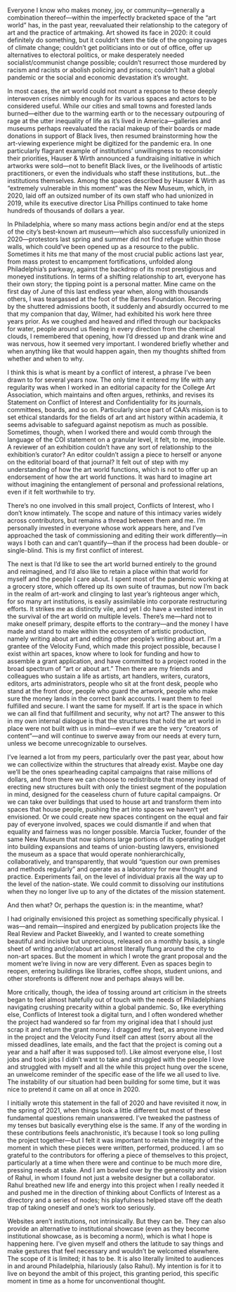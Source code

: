 Everyone I know who makes money, joy, or community—generally a combination thereof—within the imperfectly bracketed space of the “art world” has, in the past year, reevaluated their relationship to the category of art and the practice of artmaking. Art showed its face in 2020: it could definitely do something, but it couldn’t stem the tide of the ongoing ravages of climate change; couldn’t get politicians into or out of office, offer up alternatives to electoral politics, or make desperately needed socialist/communist change possible; couldn’t resurrect those murdered by racism and racists or abolish policing and prisons; couldn’t halt a global pandemic or the social and economic devastation it’s wrought.

In most cases, the art world could not mount a response to these deeply interwoven crises nimbly enough for its various spaces and actors to be considered useful. While our cities and small towns and forested lands burned—either due to the warming earth or to the necessary outpouring of rage at the utter inequality of life as it’s lived in America—galleries and museums perhaps reevaluated the racial makeup of their boards or made donations in support of Black lives, then resumed brainstorming how the art-viewing experience might be digitized for the pandemic era. In one particularly flagrant example of institutions’ unwillingness to reconsider their priorities, Hauser & Wirth announced a fundraising initiative in which artworks were sold—not to benefit Black lives, or the livelihoods of artistic practitioners, or even the individuals who staff these institutions, but…the institutions themselves. Among the spaces described by Hauser & Wirth as “extremely vulnerable in this moment” was the New Museum, which, in 2020, laid off an outsized number of its own staff who had unionized in 2019, while its executive director Lisa Phillips continued to take home hundreds of thousands of dollars a year.

In Philadelphia, where so many mass actions begin and/or end at the steps of the city’s best-known art museum—which also successfully unionized in 2020—protestors last spring and summer did not find refuge within those walls, which could’ve been opened up as a resource to the public. Sometimes it hits me that many of the most crucial public actions last year, from mass protest to encampment fortifications, unfolded along Philadelphia’s parkway, against the backdrop of its most prestigious and moneyed institutions. In terms of a shifting relationship to art, everyone has their own story; the tipping point is a personal matter. Mine came on the first day of June of this last endless year when, along with thousands others, I was teargassed at the foot of the Barnes Foundation. Recovering by the shuttered admissions booth, it suddenly and absurdly occurred to me that my companion that day, Wilmer, had exhibited his work here three years prior. As we coughed and heaved and rifled through our backpacks for water, people around us fleeing in every direction from the chemical clouds, I remembered that opening, how I’d dressed up and drank wine and was nervous, how it seemed very important. I wondered briefly whether and when anything like that would happen again, then my thoughts shifted from whether and when to why.

I think this is what is meant by a conflict of interest, a phrase I’ve been drawn to for several years now. The only time it entered my life with any regularity was when I worked in an editorial capacity for the College Art Association, which maintains and often argues, rethinks, and revises its Statement on Conflict of Interest and Confidentiality for its journals, committees, boards, and so on. Particularly since part of CAA’s mission is to set ethical standards for the fields of art and art history within academia, it seems advisable to safeguard against nepotism as much as possible. Sometimes, though, when I worked there and would comb through the language of the COI statement on a granular level, it felt, to me, impossible. A reviewer of an exhibition couldn’t have any sort of relationship to the exhibition’s curator? An editor couldn’t assign a piece to herself or anyone on the editorial board of that journal? It felt out of step with my understanding of how the art world functions, which is not to offer up an endorsement of how the art world functions. It was hard to imagine art without imagining the entanglement of personal and professional relations, even if it felt worthwhile to try.

There’s no one involved in this small project, Conflicts of Interest, who I don’t know intimately. The scope and nature of this intimacy varies widely across contributors, but remains a thread between them and me. I’m personally invested in everyone whose work appears here, and I’ve approached the task of commissioning and editing their work differently—in ways I both can and can’t quantify—than if the process had been double- or single-blind. This is my first conflict of interest.

The next is that I’d like to see the art world burned entirely to the ground and reimagined, and I’d also like to retain a place within that world for myself and the people I care about. I spent most of the pandemic working at a grocery store, which offered up its own suite of traumas, but now I’m back in the realm of art-work and clinging to last year’s righteous anger which, for so many art institutions, is easily assimilable into corporate restructuring efforts. It strikes me as distinctly vile, and yet I do have a vested interest in the survival of the art world on multiple levels. There’s me—hard not to make oneself primary, despite efforts to the contrary—and the money I have made and stand to make within the ecosystem of artistic production, namely writing about art and editing other people’s writing about art. I’m a grantee of the Velocity Fund, which made this project possible, because I exist within art spaces, know where to look for funding and how to assemble a grant application, and have committed to a project rooted in the broad spectrum of “art or about art.” Then there are my friends and colleagues who sustain a life as artists, art handlers, writers, curators, editors, arts administrators, people who sit at the front desk, people who stand at the front door, people who guard the artwork, people who make sure the money lands in the correct bank accounts. I want them to feel fulfilled and secure. I want the same for myself. If art is the space in which we can all find that fulfillment and security, why not art? The answer to this in my own internal dialogue is that the structures that hold the art world in place were not built with us in mind—even if we are the very “creators of content”—and will continue to swerve away from our needs at every turn, unless we become unrecognizable to ourselves.

I’ve learned a lot from my peers, particularly over the past year, about how we can collectivize within the structures that already exist. Maybe one day we’ll be the ones spearheading capital campaigns that raise millions of dollars, and from there we can choose to redistribute that money instead of erecting new structures built with only the tiniest segment of the population in mind, designed for the ceaseless churn of future capital campaigns. Or we can take over buildings that used to house art and transform them into spaces that house people, pushing the art into spaces we haven’t yet envisioned. Or we could create new spaces contingent on the equal and fair pay of everyone involved, spaces we could dismantle if and when that equality and fairness was no longer possible. Marcia Tucker, founder of the same New Museum that now siphons large portions of its operating budget into building expansions and teams of union-busting lawyers, envisioned the museum as a space that would operate nonhierarchically, collaboratively, and transparently, that would “question our own premises and methods regularly” and operate as a laboratory for new thought and practice. Experiments fail, on the level of individual praxis all the way up to the level of the nation-state. We could commit to dissolving our institutions when they no longer live up to any of the dictates of the mission statement.

And then what? Or, perhaps the question is: in the meantime, what?

I had originally envisioned this project as something specifically physical. I was—and remain—inspired and energized by publication projects like the Real Review and Packet Biweekly, and I wanted to create something beautiful and incisive but unprecious, released on a monthly basis, a single sheet of writing and/or/about art almost literally flung around the city to non-art spaces. But the moment in which I wrote the grant proposal and the moment we’re living in now are very different. Even as spaces begin to reopen, entering buildings like libraries, coffee shops, student unions, and other storefronts is different now and perhaps always will be.

More critically, though, the idea of tossing around art criticism in the streets began to feel almost hatefully out of touch with the needs of Philadelphians navigating crushing precarity within a global pandemic. So, like everything else, Conflicts of Interest took a digital turn, and I often wondered whether the project had wandered so far from my original idea that I should just scrap it and return the grant money. I dragged my feet, as anyone involved in the project and the Velocity Fund itself can attest (sorry about all the missed deadlines, late emails, and the fact that the project is coming out a year and a half after it was supposed to!). Like almost everyone else, I lost jobs and took jobs I didn’t want to take and struggled with the people I love and struggled with myself and all the while this project hung over the scene, an unwelcome reminder of the specific ease of the life we all used to live. The instability of our situation had been building for some time, but it was nice to pretend it came on all at once in 2020.

I initially wrote this statement in the fall of 2020 and have revisited it now, in the spring of 2021, when things look a little different but most of these fundamental questions remain unanswered. I’ve tweaked the pastness of my tenses but basically everything else is the same. If any of the wording in these contributions feels anachronistic, it’s because I took so long pulling the project together—but I felt it was important to retain the integrity of the moment in which these pieces were written, performed, produced. I am so grateful to the contributors for offering a piece of themselves to this project, particularly at a time when there were and continue to be much more dire, pressing needs at stake. And I am bowled over by the generosity and vision of Rahul, in whom I found not just a website designer but a collaborator. Rahul breathed new life and energy into this project when I really needed it and pushed me in the direction of thinking about Conflicts of Interest as a directory and a series of nodes; his playfulness helped stave off the death trap of taking oneself and one’s work too seriously.

Websites aren’t institutions, not intrinsically. But they can be. They can also provide an alternative to institutional showcase (even as they become institutional showcase, as is becoming a norm), which is what I hope is happening here. I’ve given myself and others the latitude to say things and make gestures that feel necessary and wouldn’t be welcomed elsewhere. The scope of it is limited; it has to be. It is also literally limited to audiences in and around Philadelphia, hilariously (also Rahul). My intention is for it to live on beyond the ambit of this project, this granting period, this specific moment in time as a home for unconventional thought.